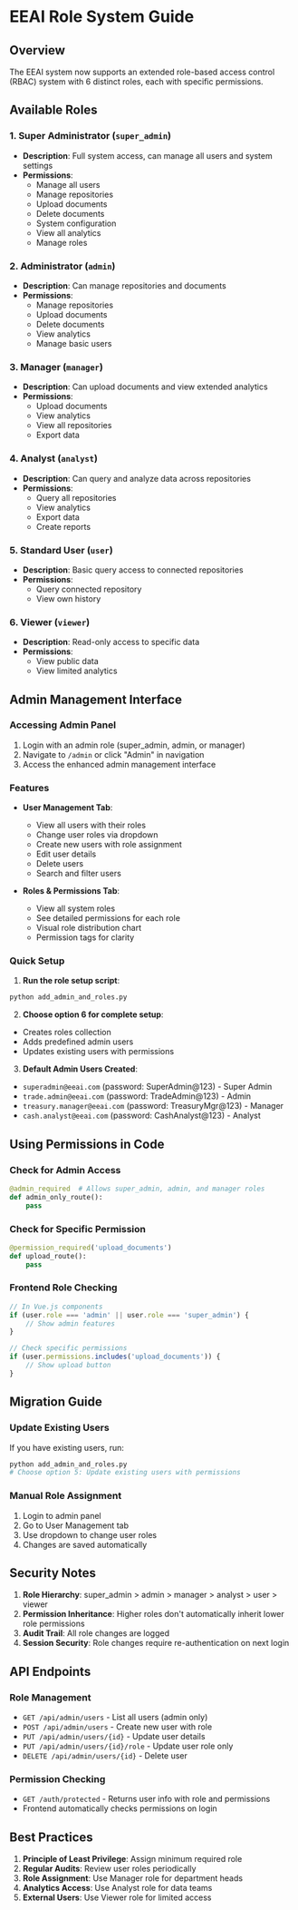 # EEAI Role System Guide

## Overview

The EEAI system now supports an extended role-based access control (RBAC) system with 6 distinct roles, each with specific permissions.

## Available Roles

### 1. Super Administrator (`super_admin`)
- **Description**: Full system access, can manage all users and system settings
- **Permissions**:
  - Manage all users
  - Manage repositories
  - Upload documents
  - Delete documents
  - System configuration
  - View all analytics
  - Manage roles

### 2. Administrator (`admin`)
- **Description**: Can manage repositories and documents
- **Permissions**:
  - Manage repositories
  - Upload documents
  - Delete documents
  - View analytics
  - Manage basic users

### 3. Manager (`manager`)
- **Description**: Can upload documents and view extended analytics
- **Permissions**:
  - Upload documents
  - View analytics
  - View all repositories
  - Export data

### 4. Analyst (`analyst`)
- **Description**: Can query and analyze data across repositories
- **Permissions**:
  - Query all repositories
  - View analytics
  - Export data
  - Create reports

### 5. Standard User (`user`)
- **Description**: Basic query access to connected repositories
- **Permissions**:
  - Query connected repository
  - View own history

### 6. Viewer (`viewer`)
- **Description**: Read-only access to specific data
- **Permissions**:
  - View public data
  - View limited analytics

## Admin Management Interface

### Accessing Admin Panel
1. Login with an admin role (super_admin, admin, or manager)
2. Navigate to `/admin` or click "Admin" in navigation
3. Access the enhanced admin management interface

### Features
- **User Management Tab**:
  - View all users with their roles
  - Change user roles via dropdown
  - Create new users with role assignment
  - Edit user details
  - Delete users
  - Search and filter users

- **Roles & Permissions Tab**:
  - View all system roles
  - See detailed permissions for each role
  - Visual role distribution chart
  - Permission tags for clarity

### Quick Setup

1. **Run the role setup script**:
```bash
python add_admin_and_roles.py
```

2. **Choose option 6 for complete setup**:
- Creates roles collection
- Adds predefined admin users
- Updates existing users with permissions

3. **Default Admin Users Created**:
- `superadmin@eeai.com` (password: SuperAdmin@123) - Super Admin
- `trade.admin@eeai.com` (password: TradeAdmin@123) - Admin
- `treasury.manager@eeai.com` (password: TreasuryMgr@123) - Manager
- `cash.analyst@eeai.com` (password: CashAnalyst@123) - Analyst

## Using Permissions in Code

### Check for Admin Access
```python
@admin_required  # Allows super_admin, admin, and manager roles
def admin_only_route():
    pass
```

### Check for Specific Permission
```python
@permission_required('upload_documents')
def upload_route():
    pass
```

### Frontend Role Checking
```javascript
// In Vue.js components
if (user.role === 'admin' || user.role === 'super_admin') {
    // Show admin features
}

// Check specific permissions
if (user.permissions.includes('upload_documents')) {
    // Show upload button
}
```

## Migration Guide

### Update Existing Users
If you have existing users, run:
```bash
python add_admin_and_roles.py
# Choose option 5: Update existing users with permissions
```

### Manual Role Assignment
1. Login to admin panel
2. Go to User Management tab
3. Use dropdown to change user roles
4. Changes are saved automatically

## Security Notes

1. **Role Hierarchy**: super_admin > admin > manager > analyst > user > viewer
2. **Permission Inheritance**: Higher roles don't automatically inherit lower role permissions
3. **Audit Trail**: All role changes are logged
4. **Session Security**: Role changes require re-authentication on next login

## API Endpoints

### Role Management
- `GET /api/admin/users` - List all users (admin only)
- `POST /api/admin/users` - Create new user with role
- `PUT /api/admin/users/{id}` - Update user details
- `PUT /api/admin/users/{id}/role` - Update user role only
- `DELETE /api/admin/users/{id}` - Delete user

### Permission Checking
- `GET /auth/protected` - Returns user info with role and permissions
- Frontend automatically checks permissions on login

## Best Practices

1. **Principle of Least Privilege**: Assign minimum required role
2. **Regular Audits**: Review user roles periodically
3. **Role Assignment**: Use Manager role for department heads
4. **Analytics Access**: Use Analyst role for data teams
5. **External Users**: Use Viewer role for limited access